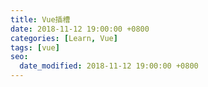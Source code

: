 ```yaml
---
title: Vue插槽
date: 2018-11-12 19:00:00 +0800
categories: [Learn, Vue]
tags: [vue]
seo:
  date_modified: 2018-11-12 19:00:00 +0800
---
```


